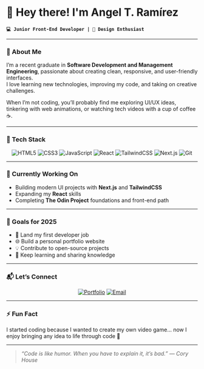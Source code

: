 # 👋 Hey there! I'm Angel T. Ramírez  

**`💻 Junior Front-End Developer | 🎨 Design Enthusiast`**

---

### 🧠 About Me  
I’m a recent graduate in **Software Development and Management Engineering**, passionate about creating clean, responsive, and user-friendly interfaces.  
I love learning new technologies, improving my code, and taking on creative challenges.  

When I’m not coding, you’ll probably find me exploring UI/UX ideas, tinkering with web animations, or watching tech videos with a cup of coffee ☕.

---

### 🧩 Tech Stack  

<div align="center">

![HTML5](https://img.shields.io/badge/HTML5-E34F26?style=for-the-badge&logo=html5&logoColor=white)
![CSS3](https://img.shields.io/badge/CSS3-1572B6?style=for-the-badge&logo=css3&logoColor=white)
![JavaScript](https://img.shields.io/badge/JavaScript-323330?style=for-the-badge&logo=javascript)
![React](https://img.shields.io/badge/React-20232A?style=for-the-badge&logo=react&logoColor=61DAFB)
![TailwindCSS](https://img.shields.io/badge/TailwindCSS-38B2AC?style=for-the-badge&logo=tailwind-css&logoColor=white)
![Next.js](https://img.shields.io/badge/Next.js-000000?style=for-the-badge&logo=nextdotjs&logoColor=white)
![Git](https://img.shields.io/badge/Git-F05032?style=for-the-badge&logo=git&logoColor=white)

</div>

---

### 🚀 Currently Working On  
- Building modern UI projects with **Next.js** and **TailwindCSS**  
- Expanding my **React** skills  
- Completing **The Odin Project** foundations and front-end path  

---

### 🧭 Goals for 2025  
- 💼 Land my first developer job  
- 🌐 Build a personal portfolio website  
- 💡 Contribute to open-source projects  
- 🧰 Keep learning and sharing knowledge  

---

### 📬 Let’s Connect  

<div align="center">
  
<!-- [![LinkedIn](https://img.shields.io/badge/LinkedIn-0A66C2?style=for-the-badge&logo=linkedin&logoColor=white)](https://linkedin.com) -->
[![Portfolio](https://img.shields.io/badge/Portfolio-000000?style=for-the-badge&logo=About.me&logoColor=white)]([https://your-portfolio-link.com](https://portfolio-ruby-ten-18.vercel.app/))
[![Email](https://img.shields.io/badge/Email-FF6B6B?style=for-the-badge&logo=gmail&logoColor=white)](mailto:angel.t.r@hotmail.com)

</div>

---

### ⚡ Fun Fact  
I started coding because I wanted to create my own video game... now I enjoy bringing any idea to life through code 💫

---

> _“Code is like humor. When you have to explain it, it’s bad.” — Cory House_

<!--
**AngelTaRa99/AngelTaRa99** is a ✨ _special_ ✨ repository because its `README.md` (this file) appears on your GitHub profile.

Here are some ideas to get you started:

- 🔭 I’m currently working on ...
- 🌱 I’m currently learning ...
- 👯 I’m looking to collaborate on ...
- 🤔 I’m looking for help with ...
- 💬 Ask me about ...
- 📫 How to reach me: ...
- 😄 Pronouns: ...
- ⚡ Fun fact: ...
-->
